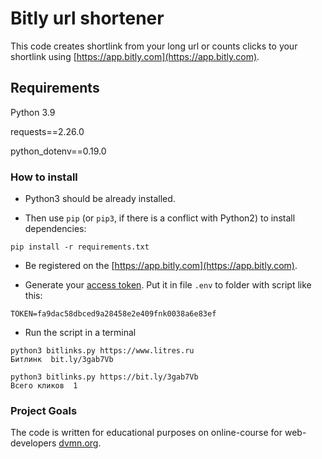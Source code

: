 # Bitly url shortener

This code creates shortlink from your long url or counts clicks to your shortlink using [https://app.bitly.com](https://app.bitly.com).

## Requirements

Python 3.9

requests==2.26.0

python_dotenv==0.19.0

### How to install

* Python3 should be already installed.

* Then use `pip` (or `pip3`, if there is a conflict with Python2) to install dependencies:
```
pip install -r requirements.txt
```
* Be registered on the [https://app.bitly.com](https://app.bitly.com).

* Generate your [access token](https://app.bitly.com/Bl8f4PtdN5s/bitlinks/3zfABbf?actions=accountMain&actions=profile&actions=accessToken). Put it in file `.env` to folder with script like this:
```
TOKEN=fa9dac58dbced9a28458e2e409fnk0038a6e83ef
```
* Run the script in a terminal
```
python3 bitlinks.py https://www.litres.ru
Битлинк  bit.ly/3gab7Vb
```

```
python3 bitlinks.py https://bit.ly/3gab7Vb
Всего кликов  1
```

### Project Goals

The code is written for educational purposes on online-course for web-developers [dvmn.org](https://dvmn.org/).
